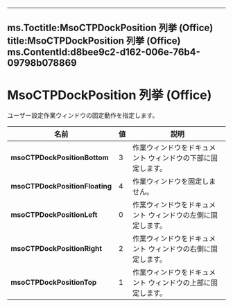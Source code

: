 

---
ms.Toctitle:MsoCTPDockPosition 列挙 (Office)
title:MsoCTPDockPosition 列挙 (Office)
ms.ContentId:d8bee9c2-d162-006e-76b4-09798b078869
---
# MsoCTPDockPosition 列挙 (Office)




ユーザー設定作業ウィンドウの固定動作を指定します。

|**名前**|**値**|**説明**|
|---|---|---|
|**msoCTPDockPositionBottom**|3|作業ウィンドウをドキュメント ウィンドウの下部に固定します。|
|**msoCTPDockPositionFloating**|4|作業ウィンドウを固定しません。|
|**msoCTPDockPositionLeft**|0|作業ウィンドウをドキュメント ウィンドウの左側に固定します。|
|**msoCTPDockPositionRight**|2|作業ウィンドウをドキュメント ウィンドウの右側に固定します。|
|**msoCTPDockPositionTop**|1|作業ウィンドウをドキュメント ウィンドウの上部に固定します。|




